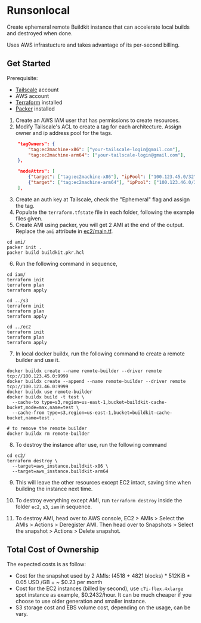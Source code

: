 # Runsonlocal
Create ephemeral remote Buildkit instance that can accelerate local builds and destroyed when done.

Uses AWS infrastucture and takes advantage of its per-second billing.

## Get Started
Prerequisite:
 - [Tailscale](https://tailscale.com/) account
 - AWS account
 - [Terraform](https://developer.hashicorp.com/terraform/install) installed
 - [Packer](https://developer.hashicorp.com/packer/install) installed


1. Create an AWS IAM user that has permissions to create resources.
2. Modify Tailscale's ACL to create a tag for each architecture. Assign owner and ip address pool for the tags.
```json
	"tagOwners": {
		"tag:ec2machine-x86": ["your-tailscale-login@gmail.com"],
		"tag:ec2machine-arm64": ["your-tailscale-login@gmail.com"],
	},

	"nodeAttrs": [
		{"target": ["tag:ec2machine-x86"], "ipPool": ["100.123.45.0/32"]},
		{"target": ["tag:ec2machine-arm64"], "ipPool": ["100.123.46.0/32"]},
	],
```
3. Create an auth key at Tailscale, check the "Ephemeral" flag and assign the tag.
4. Populate the `terraform.tfstate` file in each folder, following the example files given.
5. Create AMI using packer, you will get 2 AMI at the end of the output. Replace the `ami` attribute in [ec2/main.tf](ec2/main.tf).
```shell
cd ami/
packer init .
packer build buildkit.pkr.hcl
```

6. Run the following command in sequence,
```shell
cd iam/
terraform init
terraform plan
terraform apply

cd ../s3
terraform init
terraform plan
terraform apply

cd ../ec2
terraform init
terraform plan
terraform apply
```

7. In local docker buildx, run the following command to create a remote builder and use it.
```
docker buildx create --name remote-builder --driver remote tcp://100.123.45.0:9999
docker buildx create --append --name remote-builder --driver remote tcp://100.123.46.0:9999
docker buildx use remote-builder
docker buildx build -t test \
  --cache-to type=s3,region=us-east-1,bucket=buildkit-cache-bucket,mode=max,name=test \
  --cache-from type=s3,region=us-east-1,bucket=buildkit-cache-bucket,name=test .

# to remove the remote builder
docker buildx rm remote-builder
```

8. To destroy the instance after use, run the following command
```
cd ec2/
terraform destroy \
  --target=aws_instance.buildkit-x86 \
  --target=aws_instance.buildkit-arm64

```

9. This will leave the other resources except EC2 intact, saving time when building the instance next time.

10. To destroy everything except AMI, run `terraform destroy` inside the folder `ec2`, `s3`, `iam` in sequence.

11. To destroy AMI, head over to AWS console, EC2 > AMIs > Select the AMIs > Actions > Deregister AMI. Then head over to Snapshots > Select the snapshot > Actions > Delete snapshot.

## Total Cost of Ownership
The expected costs is as follow:
 - Cost for the snapshot used by 2 AMIs: (4518 + 4821 blocks) * 512KiB * 0.05 USD /GB = ~ $0.23 per month
 - Cost for the EC2 instances (billed by second), use `c7i-flex.4xlarge` spot instance as example, $0.2432/hour. It can be much cheaper if you choose to use older generation and smaller instance.
 - S3 storage cost and EBS volume cost, depending on the usage, can be vary.